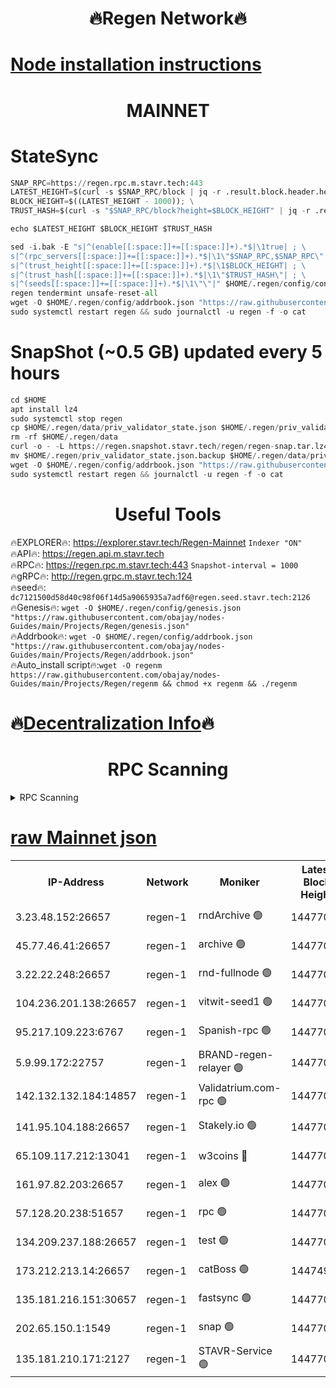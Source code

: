 <h1 align="center"> 🔥Regen Network🔥</h1>

[Node installation instructions](https://github.com/obajay/nodes-Guides/tree/main/Projects/Regen)
=
<h1 align="center"> MAINNET</h1>

# StateSync
```python
SNAP_RPC=https://regen.rpc.m.stavr.tech:443
LATEST_HEIGHT=$(curl -s $SNAP_RPC/block | jq -r .result.block.header.height); \
BLOCK_HEIGHT=$((LATEST_HEIGHT - 1000)); \
TRUST_HASH=$(curl -s "$SNAP_RPC/block?height=$BLOCK_HEIGHT" | jq -r .result.block_id.hash)

echo $LATEST_HEIGHT $BLOCK_HEIGHT $TRUST_HASH

sed -i.bak -E "s|^(enable[[:space:]]+=[[:space:]]+).*$|\1true| ; \
s|^(rpc_servers[[:space:]]+=[[:space:]]+).*$|\1\"$SNAP_RPC,$SNAP_RPC\"| ; \
s|^(trust_height[[:space:]]+=[[:space:]]+).*$|\1$BLOCK_HEIGHT| ; \
s|^(trust_hash[[:space:]]+=[[:space:]]+).*$|\1\"$TRUST_HASH\"| ; \
s|^(seeds[[:space:]]+=[[:space:]]+).*$|\1\"\"|" $HOME/.regen/config/config.toml
regen tendermint unsafe-reset-all
wget -O $HOME/.regen/config/addrbook.json "https://raw.githubusercontent.com/obajay/nodes-Guides/main/Projects/Regen/addrbook.json"
sudo systemctl restart regen && sudo journalctl -u regen -f -o cat
```
# SnapShot (~0.5 GB) updated every 5 hours
```python
cd $HOME
apt install lz4
sudo systemctl stop regen
cp $HOME/.regen/data/priv_validator_state.json $HOME/.regen/priv_validator_state.json.backup
rm -rf $HOME/.regen/data
curl -o - -L https://regen.snapshot.stavr.tech/regen/regen-snap.tar.lz4 | lz4 -c -d - | tar -x -C $HOME/.regen --strip-components 2
mv $HOME/.regen/priv_validator_state.json.backup $HOME/.regen/data/priv_validator_state.json
wget -O $HOME/.regen/config/addrbook.json "https://raw.githubusercontent.com/obajay/nodes-Guides/main/Projects/Regen/addrbook.json"
sudo systemctl restart regen && journalctl -u regen -f -o cat
```

 <h1 align="center"> Useful Tools</h1>

🔥EXPLORER🔥:     https://explorer.stavr.tech/Regen-Mainnet        `Indexer "ON"` \
🔥API🔥:          https://regen.api.m.stavr.tech \
🔥RPC🔥:          https://regen.rpc.m.stavr.tech:443              `Snapshot-interval = 1000` \
🔥gRPC🔥:         http://regen.grpc.m.stavr.tech:124 \
🔥seed🔥:      `dc7121500d58d40c98f06f14d5a9065935a7adf6@regen.seed.stavr.tech:2126` \
🔥Genesis🔥:   `wget -O $HOME/.regen/config/genesis.json "https://raw.githubusercontent.com/obajay/nodes-Guides/main/Projects/Regen/genesis.json"` \
🔥Addrbook🔥:  `wget -O $HOME/.regen/config/addrbook.json "https://raw.githubusercontent.com/obajay/nodes-Guides/main/Projects/Regen/addrbook.json"` \
🔥Auto_install script🔥:`wget -O regenm https://raw.githubusercontent.com/obajay/nodes-Guides/main/Projects/Regen/regenm && chmod +x regenm && ./regenm`

🔥[Decentralization Info](https://github.com/obajay/StateSync-snapshots/tree/main/Projects/Regen/Decentralization)🔥
=
<h1 align="center"> RPC Scanning</h1>

<details>
<summary>RPC Scanning</summary>

<h2 align="center"> We scan nodes in real time every 4 hours. And we provide the final result of RPC endpoints.
We cannot influence the operation of these nodes in any way. </h2>


```python
If Voting Power is higher than 0 --> then the Node is a validator of the network and may be subject to attack and be a potential threat to the chain.
```
```python
We marked such validators with a red symbol
```

</details>

[raw Mainnet json](https://rpc-check.regenm.stavr.tech/regenm/rpc-regenm-result.json)
=


<table><tr><th>IP-Address</th><th>Network</th><th>Moniker</th><th>Latest Block Height</th><th>Earliest Block Height</th><th>Catching Up</th><th>Tx Index</th><th>Voting Power</th><th>Scan Time</th></tr><tr><td>3.23.48.152:26657</td><td>regen-1</td><td>rndArchive 🟢</td><td>14477088</td><td>1</td><td>False</td><td>on</td><td>0</td><td>2024-01-30T20:30:08.253124779UTC</td></tr><tr><td>45.77.46.41:26657</td><td>regen-1</td><td>archive 🟢</td><td>14477089</td><td>1</td><td>False</td><td>on</td><td>0</td><td>2024-01-30T20:30:16.540447353UTC</td></tr><tr><td>3.22.22.248:26657</td><td>regen-1</td><td>rnd-fullnode 🟢</td><td>14477087</td><td>4134001</td><td>False</td><td>on</td><td>0</td><td>2024-01-30T20:30:05.528274880UTC</td></tr><tr><td>104.236.201.138:26657</td><td>regen-1</td><td>vitwit-seed1 🟢</td><td>14477082</td><td>8943001</td><td>False</td><td>on</td><td>0</td><td>2024-01-30T20:29:35.449894916UTC</td></tr><tr><td>95.217.109.223:6767</td><td>regen-1</td><td>Spanish-rpc 🟢</td><td>14477091</td><td>10068001</td><td>False</td><td>on</td><td>0</td><td>2024-01-30T20:30:25.357575863UTC</td></tr><tr><td>5.9.99.172:22757</td><td>regen-1</td><td>BRAND-regen-relayer 🟢</td><td>14477091</td><td>10782501</td><td>False</td><td>on</td><td>0</td><td>2024-01-30T20:30:25.936842552UTC</td></tr><tr><td>142.132.132.184:14857</td><td>regen-1</td><td>Validatrium.com-rpc 🟢</td><td>14477091</td><td>11175001</td><td>False</td><td>on</td><td>0</td><td>2024-01-30T20:30:25.619071132UTC</td></tr><tr><td>141.95.104.188:26657</td><td>regen-1</td><td>Stakely.io 🟢</td><td>14477086</td><td>13442501</td><td>False</td><td>on</td><td>0</td><td>2024-01-30T20:29:54.493587346UTC</td></tr><tr><td>65.109.117.212:13041</td><td>regen-1</td><td>w3coins 🔴</td><td>14477098</td><td>13477098</td><td>False</td><td>off</td><td>23904575011</td><td>2024-01-30T20:31:06.001584044UTC</td></tr><tr><td>161.97.82.203:26657</td><td>regen-1</td><td>alex 🟢</td><td>14477089</td><td>13992001</td><td>False</td><td>on</td><td>0</td><td>2024-01-30T20:30:13.545359717UTC</td></tr><tr><td>57.128.20.238:51657</td><td>regen-1</td><td>rpc 🟢</td><td>14477090</td><td>13992001</td><td>False</td><td>on</td><td>0</td><td>2024-01-30T20:30:18.861773449UTC</td></tr><tr><td>134.209.237.188:26657</td><td>regen-1</td><td>test 🟢</td><td>14477093</td><td>13992001</td><td>False</td><td>on</td><td>0</td><td>2024-01-30T20:30:34.570881639UTC</td></tr><tr><td>173.212.213.14:26657</td><td>regen-1</td><td>catBoss 🟢</td><td>14474978</td><td>14407401</td><td>False</td><td>on</td><td>0</td><td>2024-01-30T20:30:08.547047604UTC</td></tr><tr><td>135.181.216.151:30657</td><td>regen-1</td><td>fastsync 🟢</td><td>14477089</td><td>14457001</td><td>False</td><td>off</td><td>0</td><td>2024-01-30T20:30:13.189853512UTC</td></tr><tr><td>202.65.150.1:1549</td><td>regen-1</td><td>snap 🟢</td><td>14477099</td><td>14465617</td><td>False</td><td>on</td><td>0</td><td>2024-01-30T20:31:11.085246479UTC</td></tr><tr><td>135.181.210.171:2127</td><td>regen-1</td><td>STAVR-Service 🟢</td><td>14477096</td><td>14476001</td><td>False</td><td>on</td><td>0</td><td>2024-01-30T20:30:53.465996974UTC</td></tr></table>